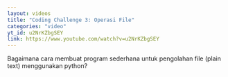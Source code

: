 ```yaml
---
layout: videos
title: "Coding Challenge 3: Operasi File"
categories: "video"
yt_id: u2NrKZbgSEY
link: https://www.youtube.com/watch?v=u2NrKZbgSEY
---
```

Bagaimana cara membuat program sederhana untuk pengolahan file (plain text) menggunakan python?
